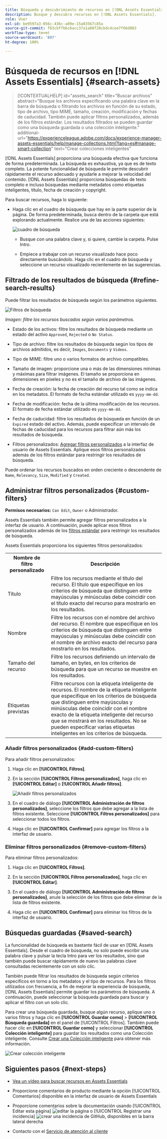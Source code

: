 ```yaml
---
title: Búsqueda y descubrimiento de recursos en [!DNL Assets Essentials]
description: Busque y descubra recursos en [!DNL Assets Essentials].
role: User
exl-id: be9597a3-056c-436c-a09e-15a03567c85a
source-git-commit: f63cbffbbc6acc37a1a08f28cbdc4cee7f66d883
workflow-type: tm+mt
source-wordcount: '897'
ht-degree: 100%

---
```


# Búsqueda de recursos en [!DNL Assets Essentials] {#search-assets}

>[!CONTEXTUALHELP]
>id="assets_search"
>title="Buscar archivos"
>abstract="Busque los archivos especificando una palabra clave en la barra de búsqueda o filtrando los archivos en función de su estado, tipo de archivo, tipo MIME, tamaño, creación, modificación y fechas de caducidad. También puede aplicar filtros personalizados, además de los filtros estándar. Los resultados filtrados se pueden guardar como una búsqueda guardada o una colección inteligente."
>additional-url="https://experienceleague.adobe.com/docs/experience-manager-assets-essentials/help/manage-collections.html?lang=es#manage-smart-collection" text="Crear colecciones inteligentes"

[!DNL Assets Essentials] proporciona una búsqueda efectiva que funciona de forma predeterminada. La búsqueda es exhaustiva, ya que es de texto completo. La potente funcionalidad de búsqueda le permite descubrir rápidamente el recurso adecuado y ayudarle a mejorar la velocidad del contenido. [!DNL Assets Essentials] proporciona búsquedas de texto completo e incluso búsquedas mediante metadatos como etiquetas inteligentes, título, fecha de creación y copyright.

Para buscar recursos, haga lo siguiente:

* Haga clic en el cuadro de búsqueda que hay en la parte superior de la página. De forma predeterminada, busca dentro de la carpeta que está explorando actualmente. Realice una de las acciones siguientes:

   ![cuadro de búsqueda](assets/search-box.png)

   * Busque con una palabra clave y, si quiere, cambie la carpeta. Pulse Intro.

   * Empiece a trabajar con un recurso visualizado hace poco directamente buscándolo. Haga clic en el cuadro de búsqueda y seleccione un recurso visualizado recientemente en las sugerencias.

## Filtrado de los resultados de búsqueda {#refine-search-results}

Puede filtrar los resultados de búsqueda según los parámetros siguientes.

![Filtros de búsqueda](assets/filters1.png)

*Imagen: filtre los recursos buscados según varios parámetros.*

* Estado de los activos: filtre los resultados de búsqueda mediante un estado del activo `Approved`, `Rejected` o `No Status`.

* Tipo de archivo: filtre los resultados de búsqueda según los tipos de archivos admitidos, es decir, `Images`, `Documents` y `Videos`.
* Tipo de MIME: filtre uno o varios formatos de archivo compatibles. <!-- TBD:  [supported file formats](/help/supported-file-formats.md). -->
* Tamaño de imagen: proporcione una o más de las dimensiones mínimas y máximas para filtrar imágenes. El tamaño se proporciona en dimensiones en píxeles y no es el tamaño de archivo de las imágenes.
* Fecha de creación: la fecha de creación del recurso tal como se indica en los metadatos. El formato de fecha estándar utilizado es `yyyy-mm-dd`.
* Fecha de modificación: fecha de la última modificación de los recursos. El formato de fecha estándar utilizado es `yyyy-mm-dd`.

* Fecha de caducidad: filtre los resultados de búsqueda en función de un `Expired` estado del activo. Además, puede especificar un intervalo de fechas de caducidad para los recursos para filtrar aún más los resultados de búsqueda.

* Filtros personalizados: [Agregar filtros personalizados](#custom-filters) a la interfaz de usuario de Assets Essentials. Aplique esos filtros personalizados además de los filtros estándar para restringir los resultados de búsqueda.

Puede ordenar los recursos buscados en orden creciente o descendente de `Name`, `Relevancy`, `Size`, `Modified` y `Created`.

## Administrar filtros personalizados {#custom-filters}

**Permisos necesarios:**  `Can Edit`, `Owner` o Administrador.

Assets Essentials también permite agregar filtros personalizados a la interfaz de usuario. A continuación, puede aplicar esos filtros personalizados además de los [filtros estándar](#refine-search-results) para restringir los resultados de búsqueda.

Assets Essentials proporciona los siguientes filtros personalizados:

<table>
    <tbody>
     <tr>
      <th><strong>Nombre de filtro personalizado</strong></th>
      <th><strong>Descripción</strong></th>
     </tr>
     <tr>
      <td>Título</td>
      <td>Filtre los recursos mediante el título del recurso. El título que especifique en los criterios de búsqueda que distinguen entre mayúsculas y minúsculas debe coincidir con el título exacto del recurso para mostrarlo en los resultados.</td>
     </tr>
     <tr>
      <td>Nombre</td>
      <td>Filtre los recursos con el nombre del archivo del recurso. El nombre que especifique en los criterios de búsqueda que distinguen entre mayúsculas y minúsculas debe coincidir con el nombre de archivo exacto del recurso para mostrarlo en los resultados.</td>
     </tr>
     <tr>
      <td>Tamaño del recurso</td>
      <td>Filtre los recursos definiendo un intervalo de tamaño, en bytes, en los criterios de búsqueda para que un recurso se muestre en los resultados.</td>
     </tr>
     <tr>
      <td>Etiquetas previstas</td>
      <td>Filtre recursos con la etiqueta inteligente de recursos. El nombre de la etiqueta inteligente que especifique en los criterios de búsqueda que distinguen entre mayúsculas y minúsculas debe coincidir con el nombre exacto de la etiqueta inteligente del recurso que se mostrará en los resultados. No se pueden especificar varias etiquetas inteligentes en los criterios de búsqueda.</td>
     </tr>    
    </tbody>
   </table>

<!--
   You can use a wildcard operator (*) to enable Assets Essentials to display assets in the results that partially match the search criteria. For example, if you define <b>ma*</b> as the search criteria, Assets Essentials displays assets with title, such as, market, marketing, man, manchester, and so on in the results.

   You can use a wildcard operator (*) to enable Assets Essentials to display assets in the results that partially match the search criteria.

   You can use a wildcard operator (*) to enable Assets Essentials to display assets in the results that partially match the search criteria. You can specify multiple smart tags separated by a comma in the search criteria.

   -->

### Añadir filtros personalizados {#add-custom-filters}

Para añadir filtros personalizados:

1. Haga clic en **[!UICONTROL Filtros]**.

1. En la sección **[!UICONTROL Filtros personalizados]**, haga clic en **[!UICONTROL Editar]** o **[!UICONTROL Añadir filtros]**.

   ![Añadir filtros personalizados](assets/add-custom-filters.png)

1. En el cuadro de diálogo **[!UICONTROL Administración de filtros personalizados]**, seleccione los filtros que debe agregar a la lista de filtros existente. Seleccione **[!UICONTROL Filtros personalizados]** para seleccionar todos los filtros.

1. Haga clic en **[!UICONTROL Confirmar]** para agregar los filtros a la interfaz de usuario.

### Eliminar filtros personalizados {#remove-custom-filters}

Para eliminar filtros personalizados:

1. Haga clic en **[!UICONTROL Filtros]**.

1. En la sección **[!UICONTROL Filtros personalizados]**, haga clic en **[!UICONTROL Editar]**.

1. En el cuadro de diálogo **[!UICONTROL Administración de filtros personalizados]**, anule la selección de los filtros que debe eliminar de la lista de filtros existente.

1. Haga clic en **[!UICONTROL Confirmar]** para eliminar los filtros de la interfaz de usuario.


## Búsquedas guardadas {#saved-search}

La funcionalidad de búsqueda es bastante fácil de usar en [!DNL Assets Essentials]. Desde el cuadro de búsqueda, no solo puede escribir una palabra clave y pulsar la tecla Intro para ver los resultados, sino que también puede buscar rápidamente de nuevo las palabras clave consultadas recientemente con un solo clic.

También puede filtrar los resultados de búsqueda según criterios específicos en torno a los metadatos y el tipo de recursos. Para los filtros utilizados con frecuencia, a fin de mejorar la experiencia de búsqueda, [!DNL Assets Essentials] permite guardar los parámetros de búsqueda. A continuación, puede seleccionar la búsqueda guardada para buscar y aplicar el filtro con un solo clic.

Para crear una búsqueda guardada, busque algún recurso, aplique uno o varios filtros y haga clic en **[!UICONTROL Guardar como]** > **[!UICONTROL Búsqueda guardada]** en el panel de [!UICONTROL Filtros]. También puede hacer clic en **[!UICONTROL Guardar como]** y seleccionar **[!UICONTROL Colección inteligente]** para guardar los resultados como una Colección inteligente. Consulte [Crear una Colección inteligente](manage-collections.md#create-a-smart-collection) para obtener más información.

![Crear colección inteligente](assets/create-smart-collection.png)

<!-- TBD: Search behavior. Full-text search. Ranking and rank boosts. Hidden assets.
Report poor UX that users can only save a filtered search and not a simple search.
.
Are other supported files fully indexed and support full-text search? Eg. audio/videos files can at best have metadata indexed.
Anything about ranking of assets displayed in search results?

What about temporarily hiding an asset (suspending search on it) from the search results? If an asset is undergoing review collaboration, should it be used by others? Should it be hidden in search?

When userA is searching and userB add an asset that matches search results, will the asset display in search as soon as userA refreshes the page? Assuming indexing is near real-time. May not be so for bulk uploads.
-->

## Siguientes pasos {#next-steps}

* [Vea un vídeo para buscar recursos en Assets Essentials](https://experienceleague.adobe.com/docs/experience-manager-learn/assets-essentials/basics/using.html?lang=es)

* Proporcione comentarios de producto mediante la opción [!UICONTROL Comentarios] disponible en la interfaz de usuario de Assets Essentials

* Proporcione comentarios sobre la documentación usando [!UICONTROL Editar esta página] ![editar la página](assets/do-not-localize/edit-page.png) o [!UICONTROL Registrar una incidencia] ![crear una incidencia de GitHub](assets/do-not-localize/github-issue.png), disponibles en la barra lateral derecha

* Contacto con el [Servicio de atención al cliente](https://experienceleague.adobe.com/?support-solution=General&amp;lang=es#support)
